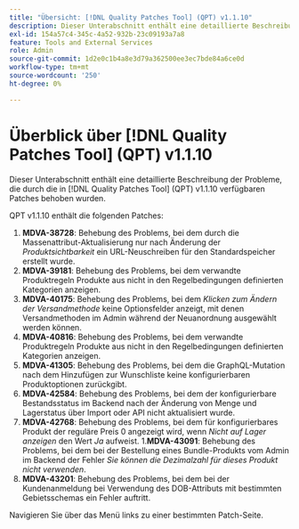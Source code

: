 ```yaml
---
title: "Übersicht: [!DNL Quality Patches Tool] (QPT) v1.1.10"
description: Dieser Unterabschnitt enthält eine detaillierte Beschreibung der Probleme, die durch die in [!DNL Quality Patches Tool]  (QPT) v1.1.10 verfügbaren Patches behoben wurden.
exl-id: 154a57c4-345c-4a52-932b-23c09193a7a8
feature: Tools and External Services
role: Admin
source-git-commit: 1d2e0c1b4a8e3d79a362500ee3ec7bde84a6ce0d
workflow-type: tm+mt
source-wordcount: '250'
ht-degree: 0%

---
```


# Überblick über [!DNL Quality Patches Tool] (QPT) v1.1.10

Dieser Unterabschnitt enthält eine detaillierte Beschreibung der Probleme, die durch die in [!DNL Quality Patches Tool] (QPT) v1.1.10 verfügbaren Patches behoben wurden.

QPT v1.1.10 enthält die folgenden Patches:

1. **MDVA-38728**: Behebung des Problems, bei dem durch die Massenattribut-Aktualisierung nur nach Änderung der *Produktsichtbarkeit* ein URL-Neuschreiben für den Standardspeicher erstellt wurde.
1. **MDVA-39181**: Behebung des Problems, bei dem verwandte Produktregeln Produkte aus nicht in den Regelbedingungen definierten Kategorien anzeigen.
1. **MDVA-40175**: Behebung des Problems, bei dem *Klicken zum Ändern der Versandmethode* keine Optionsfelder anzeigt, mit denen Versandmethoden im Admin während der Neuanordnung ausgewählt werden können.
1. **MDVA-40816**: Behebung des Problems, bei dem verwandte Produktregeln Produkte aus nicht in den Regelbedingungen definierten Kategorien anzeigen.
1. **MDVA-41305**: Behebung des Problems, bei dem die GraphQL-Mutation nach dem Hinzufügen zur Wunschliste keine konfigurierbaren Produktoptionen zurückgibt.
1. **MDVA-42584**: Behebung des Problems, bei dem der konfigurierbare Bestandsstatus im Backend nach der Änderung von Menge und Lagerstatus über Import oder API nicht aktualisiert wurde.
1. **MDVA-42768**: Behebung des Problems, bei dem für konfigurierbares Produkt der reguläre Preis 0 angezeigt wird, wenn *Nicht auf Lager anzeigen* den Wert *Ja* aufweist.
1.**MDVA-43091**: Behebung des Problems, bei dem bei der Bestellung eines Bundle-Produkts vom Admin im Backend der Fehler *Sie können die Dezimalzahl für dieses Produkt nicht verwenden*.
1. **MDVA-43201**: Behebung des Problems, bei dem bei der Kundenanmeldung bei Verwendung des DOB-Attributs mit bestimmten Gebietsschemas ein Fehler auftritt.

Navigieren Sie über das Menü links zu einer bestimmten Patch-Seite.
